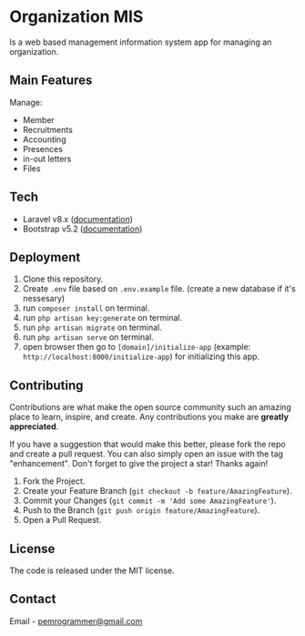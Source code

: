 # Organization MIS

Is a web based management information system app for managing an organization.

## Main Features

Manage:

- Member
- Recruitments
- Accounting
- Presences
- in-out letters
- Files

## Tech

- Laravel v8.x ([documentation](https://laravel.com/docs/8.x))
- Bootstrap v5.2 ([documentation](https://getbootstrap.com/docs/5.2/getting-started/introduction/))

## Deployment

1. Clone this repository.
2. Create `.env` file based on `.env.example` file. (create a new database if it's nessesary)
3. run `composer install` on terminal.
4. run `php artisan key:generate` on terminal.
5. run `php artisan migrate` on terminal.
6. run `php artisan serve` on terminal.
7. open browser then go to `[domain]/initialize-app` (example: `http://localhost:8000/initialize-app`) for initializing this app.

## Contributing

Contributions are what make the open source community such an amazing place to learn, inspire, and create. Any contributions you make are **greatly appreciated**.

If you have a suggestion that would make this better, please fork the repo and create a pull request. You can also simply open an issue with the tag "enhancement". Don't forget to give the project a star! Thanks again!

1. Fork the Project.
2. Create your Feature Branch (`git checkout -b feature/AmazingFeature`).
3. Commit your Changes (`git commit -m 'Add some AmazingFeature'`).
4. Push to the Branch (`git push origin feature/AmazingFeature`).
5. Open a Pull Request.

## License

The code is released under the MIT license.

## Contact

Email - [pemrogrammer@gmail.com](mailto:pemrogrammer@gmail.com?subject=[GitHub]%20Organization%20MIS)
